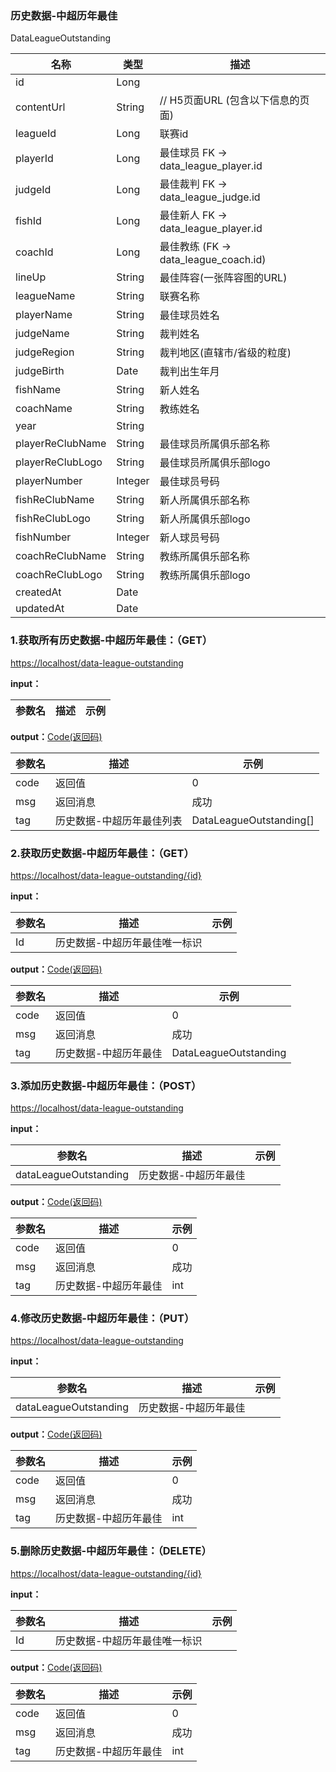 ### 历史数据-中超历年最佳 ###
<A NAME="DataLeagueOutstanding">DataLeagueOutstanding</A>

名称|类型|描述
-|-|-
id                  |Long      |
contentUrl          |String    |// H5页面URL (包含以下信息的页面)
leagueId            |Long      |联赛id
playerId            |Long      |最佳球员  FK -> data_league_player.id
judgeId             |Long      |最佳裁判  FK -> data_league_judge.id 
fishId              |Long      |最佳新人  FK -> data_league_player.id
coachId             |Long      |最佳教练 (FK -> data_league_coach.id)
lineUp              |String    |最佳阵容(一张阵容图的URL)
leagueName          |String    |联赛名称
playerName          |String    |最佳球员姓名
judgeName           |String    |裁判姓名
judgeRegion         |String    |裁判地区(直辖市/省级的粒度)
judgeBirth          |Date      |裁判出生年月
fishName            |String    |新人姓名
coachName           |String    |教练姓名
year                |String    |
playerReClubName    |String    |最佳球员所属俱乐部名称
playerReClubLogo    |String    |最佳球员所属俱乐部logo
playerNumber        |Integer   |最佳球员号码
fishReClubName      |String    |新人所属俱乐部名称
fishReClubLogo      |String    |新人所属俱乐部logo
fishNumber          |Integer   |新人球员号码
coachReClubName     |String    |教练所属俱乐部名称
coachReClubLogo     |String    |教练所属俱乐部logo
createdAt           |Date      |
updatedAt           |Date      |

### 1.获取所有历史数据-中超历年最佳：（GET） ###
[https://localhost/data-league-outstanding](https://localhost/data-league-outstanding)

**input：**

参数名 		|描述	|示例
 --------- | ------|------

**output：**<A HREF="#Code">Code(返回码)</A>

参数名 		|描述	|示例
 --------- | ------|------
code 		|返回值	|0
msg			|返回消息|成功
tag         |历史数据-中超历年最佳列表|DataLeagueOutstanding[]

### 2.获取历史数据-中超历年最佳：（GET） ###
[https://localhost/data-league-outstanding/{id}](https://localhost/data-league-outstanding/{id})

**input：**

参数名 		|描述	|示例
 --------- | ------|------
Id| 历史数据-中超历年最佳唯一标识 |   

**output：**<A HREF="#Code">Code(返回码)</A>

参数名 		|描述	|示例
 --------- | ------|------
code 		|返回值	|0
msg			|返回消息|成功
tag         |历史数据-中超历年最佳|DataLeagueOutstanding

### 3.添加历史数据-中超历年最佳：（POST） ###
[https://localhost/data-league-outstanding](https://localhost/data-league-outstanding)

**input：**

参数名 		|描述	|示例
 --------- | ------|------
dataLeagueOutstanding| 历史数据-中超历年最佳 |   

**output：**<A HREF="#Code">Code(返回码)</A>

参数名 		|描述	|示例
 --------- | ------|------
code 		|返回值	|0
msg			|返回消息|成功
tag         |历史数据-中超历年最佳|int

### 4.修改历史数据-中超历年最佳：（PUT） ###
[https://localhost/data-league-outstanding](https://localhost/data-league-outstanding)

**input：**

参数名 		|描述	|示例
 --------- | ------|------
dataLeagueOutstanding| 历史数据-中超历年最佳 |   

**output：**<A HREF="#Code">Code(返回码)</A>

参数名 		|描述	|示例
 --------- | ------|------
code 		|返回值	|0
msg			|返回消息|成功
tag         |历史数据-中超历年最佳|int

### 5.删除历史数据-中超历年最佳：（DELETE） ###
[https://localhost/data-league-outstanding/{id}](https://localhost/data-league-outstanding/{id})

**input：**

参数名 		|描述	|示例
 --------- | ------|------
Id| 历史数据-中超历年最佳唯一标识 |   

**output：**<A HREF="#Code">Code(返回码)</A>

参数名 		|描述	|示例
 --------- | ------|------
code 		|返回值	|0
msg			|返回消息|成功
tag         |历史数据-中超历年最佳|int


